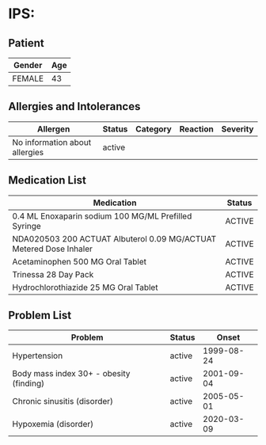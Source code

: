 # IPS:

## Patient

|Gender|Age|
|---|---|
|FEMALE|43|

## Allergies and Intolerances

|Allergen|Status|Category|Reaction|Severity|
|---|---|---|---|---|
|No information about allergies|active||||

## Medication List

|Medication|Status|
|---|---|
|0.4 ML Enoxaparin sodium 100 MG/ML Prefilled Syringe|ACTIVE|
|NDA020503 200 ACTUAT Albuterol 0.09 MG/ACTUAT Metered Dose Inhaler|ACTIVE|
|Acetaminophen 500 MG Oral Tablet|ACTIVE|
|Trinessa 28 Day Pack|ACTIVE|
|Hydrochlorothiazide 25 MG Oral Tablet|ACTIVE|

## Problem List

|Problem|Status|Onset|
|---|---|---|
|Hypertension|active|1999-08-24|
|Body mass index 30+ - obesity (finding)|active|2001-09-04|
|Chronic sinusitis (disorder)|active|2005-05-01|
|Hypoxemia (disorder)|active|2020-03-09|
